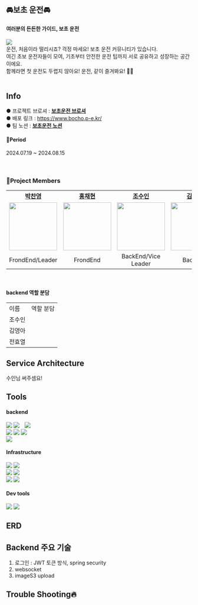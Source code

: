 ## 🚘보초 운전🚘
#### 여러분의 든든한 가이드, 보초 운전
 <img src="https://github.com/user-attachments/assets/48f4100d-6bbb-4cf5-9215-a4820a2d4bb1"></br>
운전, 처음이라 떨리시죠? 걱정 마세요! 보초 운전 커뮤니티가 있습니다. </br>
여긴 초보 운전자들이 모여, 기초부터 안전한 운전 팁까지 서로 공유하고 성장하는 공간이에요. </br>
함께라면 첫 운전도 두렵지 않아요! 운전, 같이 즐겨봐요! 🚗💨</br></br>

## Info
● 프로젝트 브로셔 : <a href="https://dolphin-pc.notion.site/8-13-21-be75fecc932b4a8b88d86d2b1835252c?pvs=4"><b>보초운전 브로셔</b></a></br>
● 배포 링크 :  https://www.bocho.p-e.kr/</br>
● 팀 노션 :  <a href="https://dolphin-pc.notion.site/e4ebb89570f24cdab88acbaf40f86f81?v=aad47b31de7b4ad0814f1604b1a6972d&pvs=74"><b>보초운전 노션</b></a></br>
#### 📆Period 
2024.07.19 ~ 2024.08.15</br></br></br>

### 🚜Project Members
<table>
  <tr>
    <td align="center"><a href="https://github.com/Dolphin-PC"><b>박찬영</b></a><br /></td>
    <td align="center"><a href="https://github.com/hyeon9808"><b>홍채현</b></a><br /></td>
    <td align="center"><a href="https://github.com/whtndls"><b>조수인</b></a><br /></td>
    <td align="center"><a href="https://github.com/young219257"><b>김영아</b></a><br /></td>
    <td align="center"><a href="https://github.com/hyoyeolking"><b>전효열</b></a><br /></td>
  </tr>
  <tr>
      <td align="center"><img src="https://github.com/user-attachments/assets/683f52f8-d8e4-4e9e-ac1f-a5ed7d4b032a" width="130px;" alt=""/><br /><sub></td>
      <td align="center"><img src="https://github.com/user-attachments/assets/a4aa44bc-4d59-46e7-8b74-b18d94a3186e" width="130px;" alt=""/><br /></td>
      <td align="center"><img src="https://github.com/user-attachments/assets/03eb0bf2-0ac1-4c7f-8f2d-06243c5be806" width="130px;" alt=""/><br /></td>
      <td align="center"><img src="https://github.com/user-attachments/assets/4bb46790-6183-44cc-b51b-270d36c71710" width="130px;" alt=""/><br /></td>
      <td align="center"><img src="https://github.com/user-attachments/assets/9ebc81f2-52ba-4b97-b6d3-07c4c21fe1f0" width="130px;" alt=""/><br /></td>
    </tr>
  <tr>
    <td align="center">FrondEnd/Leader</td>
    <td align="center">FrondEnd</td>
    <td align="center">BackEnd/Vice Leader</td>
    <td align="center">BackEnd</td>
    <td align="center">BackEnd</td>
  </tr>
</table></br>
       
#### backend 역할 분담
<table>
 <tr>
 <td>이름</td>
 <td>역할 분담</td>
</tr>
<tr>
 <td>조수인</td>
 <td></td>
</tr>
<tr>
 <td>김영아</td>
 <td></td>
</tr>

<tr>
 <td>전효열</td>
 <td></td>
</tr>
</table>



## Service Architecture
수인님 써주셈요!

## Tools
#### backend

<span>
  <img src="https://img.shields.io/badge/java-007396?style=for-the-badge&logo=OpenJDK&logoColor=white">
</span>
<span>
  <img src="https://img.shields.io/badge/springboot-6DB33F?style=for-the-badge&logo=springboot&logoColor=white" style="margin-right: 10px;">
</span>
<span>
  <img src="https://img.shields.io/badge/Spring Security-6DB33F?style=for-the-badge&logo=Spring Security&logoColor=white" style="margin-right: 10px;">
</span></br>
<span>
  <img src="https://img.shields.io/badge/MariaDB-003545?style=for-the-badge&logo=mariadb&logoColor=white">
</span>
<span>
  <img src="https://img.shields.io/badge/JWT-black?style=for-the-badge&logo=JSON%20web%20tokens">
</span>
<span>
  <img src="https://img.shields.io/badge/-Swagger-%23Clojure?style=for-the-badge&logo=swagger&logoColor=white">
</span></br>
<span>
  <img src="https://img.shields.io/badge/Gradle-02303A?style=for-the-badge&logo=Gradle&logoColor=white">
</span>



#### Infrastructure

<span>
  <img src="https://img.shields.io/badge/amazonaws-232F3E?style=for-the-badge&logo=amazonaws&logoColor=white"> 
</span>

<span>
  <img src="https://img.shields.io/badge/Amazon EC2-FF9900?style=for-the-badge&logo=Amazon EC2&logoColor=white">
</span></br>
<span>
  <img src="https://img.shields.io/badge/Amazon S3-569A31?style=for-the-badge&logo=Amazon S3&logoColor=white">
</span>
<span>
  <img src="https://img.shields.io/badge/Docker-2496ED?style=for-the-badge&logo=Docker&logoColor=white">
</span></br>
<span>
  <img src="https://img.shields.io/badge/github%20actions-%232671E5.svg?style=for-the-badge&logo=githubactions&logoColor=white">
</span>
<span>
  <img src="https://img.shields.io/badge/NGINX-009639?style=for-the-badge&logo=NGINX-&logoColor=white">
</span>


#### Dev tools
<span>
  <img src="https://img.shields.io/badge/github-%23121011.svg?style=for-the-badge&logo=github&logoColor=white">
</span>
<span>
  <img src="https://img.shields.io/badge/Slack-4A154B?style=for-the-badge&logo=Slackb&logoColor=white">
</span>


## ERD 

## Backend 주요 기술
1. 로그인 : JWT 토큰 방식, spring security
2. websocket
3. imageS3 upload
## Trouble Shooting🔥

